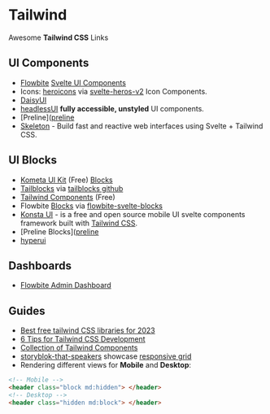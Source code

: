 # Tailwind

Awesome **Tailwind CSS** Links

## UI Components

- [Flowbite](https://flowbite.com/) [Svelte UI Components](https://flowbite-svelte.com/)
- Icons: [heroicons](https://heroicons.com/) via [svelte-heros-v2](https://github.com/shinokada/svelte-heros-v2) Icon Components.
- [DaisyUI](https://daisyui.com/)
- [headlessUI](https://github.com/CaptainCodeman/svelte-headlessui) **fully accessible, unstyled** UI components.
- [Preline]([preline](https://preline.co/index.html)
- [Skeleton](https://www.skeleton.dev/) - Build fast and reactive web interfaces using Svelte + Tailwind CSS.

## UI Blocks

- [Kometa UI Kit](https://kitwind.io/products/kometa) (Free) [Blocks](https://kitwind.io/products/kometa/components)
- [Tailblocks](https://tailblocks.cc/) via [tailblocks github](https://github.com/mertJF/tailblocks)
- [Tailwind Components](https://tailwindcomponents.com/) (Free)
- Flowbite [Blocks](https://flowbite.com/blocks/) via [flowbite-svelte-blocks](https://github.com/shinokada/flowbite-svelte-blocks)
- [Konsta UI](https://konstaui.com/svelte) - is a free and open source mobile UI svelte components framework built with [Tailwind CSS](https://tailwindcss.com/).
- [Preline Blocks]([preline](https://preline.co/examples.html)
- [hyperui](https://www.hyperui.dev/)

## Dashboards

- [Flowbite Admin Dashboard](https://github.com/themesberg/flowbite-admin-dashboard)

## Guides

- [Best free tailwind CSS libraries for 2023](https://medium.com/frontendweb/top-19-best-free-tailwind-css-libraries-kits-for-2023-8dfb478d4d0f)
- [6 Tips for Tailwind CSS Development](https://jfelix.info/blog/6-tips-for-tailwind-css-development-with-resources)
- [Collection of Tailwind Components](https://github.com/unlight/tailwind-components)
- [storyblok-that-speakers](https://github.com/bradgarropy/jqq-demos/tree/main/storyblok-that-speakers#visual-editing) showcase [responsive grid](https://github.com/bradgarropy/jqq-demos/blob/main/storyblok-that-speakers/my-app/src/routes/speakers/%2Bpage.svelte#L17-L20)
- Rendering different views for **Mobile** and **Desktop**:

```html
<!-- Mobile -->
<header class="block md:hidden"> </header>
<!-- Desktop -->
<header class="hidden md:block"> </header>
```
